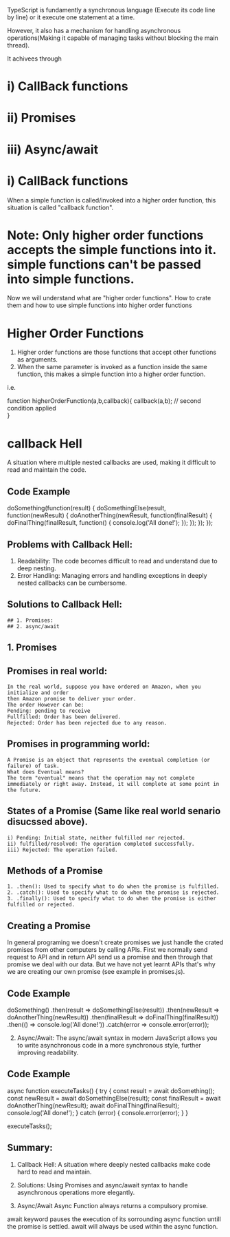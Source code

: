 TypeScript is fundamently a synchronous language (Execute its code line by line) or 
it execute one statement at a time. 

However, it also has a mechanism for handling asynchronous operations(Making it capable of managing tasks without blocking the main thread).

It achivees through  
# i) CallBack functions
# ii) Promises
# iii) Async/await


# i) CallBack functions
When a simple function is called/invoked into a higher order function, this situation is called "callback function". 

# Note: Only higher order functions accepts the simple functions into it. simple functions can't be passed into simple functions.

Now we will understand what are "higher order functions". How to crate them and how to use simple functions into higher order functions

# Higher Order Functions
1. Higher order functions are those functions that accept other functions as arguments. 
2. When the same parameter is invoked as a function inside the same function, this makes a simple function into a higher order function.  

i.e. 

function higherOrderFunction(a,b,callback){
    callback(a,b);  // second condition applied       
}


# callback Hell

A situation where multiple nested callbacks are used, making it difficult to read and maintain the code. 

## Code Example
doSomething(function(result) {
    doSomethingElse(result, function(newResult) {
        doAnotherThing(newResult, function(finalResult) {
            doFinalThing(finalResult, function() {
                console.log('All done!');
            });
        });
    });
});

## Problems with Callback Hell:
1. Readability: The code becomes difficult to read and understand due to deep nesting.
2. Error Handling: Managing errors and handling exceptions in deeply nested callbacks can be cumbersome.

## Solutions to Callback Hell:
    ## 1. Promises: 
    ## 2. async/await

## 1. Promises 

## Promises in real world:
    In the real world, suppose you have ordered on Amazon, when you initialize and order 
    then Amazon promise to deliver your order. 
    The order However can be: 
    Pending: pending to receive
    Fullfilled: Order has been delivered.
    Rejected: Order has been rejected due to any reason.

## Promises in programming world:
    A Promise is an object that represents the eventual completion (or failure) of task. 
    What does Eventual means? 
    The term "eventual" means that the operation may not complete immediately or right away. Instead, it will complete at some point in the future. 

## States of a Promise (Same like real world senario disucssed above). 
    i) Pending: Initial state, neither fulfilled nor rejected.
    ii) fulfilled/resolved: The operation completed successfully.
    iii) Rejected: The operation failed.

## Methods of a Promise 
    1. .then(): Used to specify what to do when the promise is fulfilled. 
    2. .catch(): Used to specify what to do when the promise is rejected.
    3. .finally(): Used to specify what to do when the promise is either fulfilled or rejected.

## Creating a Promise
In general programing we doesn't create promises we just handle the crated promises from other computers by calling APIs. First we normally send request to API and in return API send us a promise and then through that promise we deal with our data. But we have not yet learnt APIs that's why we are creating our own promise (see example in promises.js).

## Code Example
doSomething()
    .then(result => doSomethingElse(result))
    .then(newResult => doAnotherThing(newResult))
    .then(finalResult => doFinalThing(finalResult))
    .then(() => console.log('All done!'))
    .catch(error => console.error(error));

2. Async/Await: The async/await syntax in modern JavaScript allows you to write asynchronous code in a more synchronous style, further improving readability.
## Code Example
async function executeTasks() {
    try {
        const result = await doSomething();
        const newResult = await doSomethingElse(result);
        const finalResult = await doAnotherThing(newResult);
        await doFinalThing(finalResult);
        console.log('All done!');
    } catch (error) {
        console.error(error);
    }
}

executeTasks();

## Summary:
1. Callback Hell: A situation where deeply nested callbacks make code hard to read and maintain.
2. Solutions: Using Promises and async/await syntax to handle asynchronous operations more elegantly.



3. Async/Await
Async Function always returns a compulsory promise.

await keyword pauses the execution of its sorrounding async function untill the promise is settled. await will always be used within the async function. 